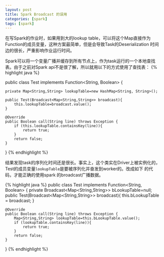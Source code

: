 ```yaml
---
layout: post
title: Spark Broadcast 的误用
categories: [spark]
tags: [spark]
---
```


在写Spark的作业时，如果用到大的lookup table，可以将这个Map直接作为Function的成员变量，这种方案最简单，但是会导致Task的Deserialization
时间边的很长，严重影响作业运行时间。

Spark可以将一个变量广播并缓存到所有节点上，作为task运行的一个本地查找表。由于之前对Spark api不是很了解，所以就用以下的方式使用了查找表：
{% highlight java %}

public class Test implements Function<String, Boolean> {

    private Map<String,String> lookupTable=new HashMap<String, String>();

    public Test(Broadcast<Map<String,String>> broadcast){
        this.lookupTable=broadcast.value();
    }
    
    @Override
    public Boolean call(String line) throws Exception {
        if (this.lookupTable.containsKey(line)){
            return true;
        }
        return false;
    }
}
{% endhighlight %}

结果发现task的序列化时间还是很长。事实上，这个类实在Driver上被实例化的，Test的成员变量`lookupTable`是要被序列化并奋发到worker的。改成如下
的代码，才能正确的使用spark 的broadcast广播数据。

{% highlight java %}
public class Test implements Function<String, Boolean> {
    private Broadcast<Map<String,String>> bLookupTable=null;
    public Test(Broadcast<Map<String,String>> broadcast){
        this.bLookupTable = broadcast;
    }

    @Override
    public Boolean call(String line) throws Exception {
        Map<String,String> lookupTable=this.bLookupTable.value();
        if (lookupTable.containsKey(line)){
            return true;
        }
        return false;
    }
}
{% endhighlight %}
